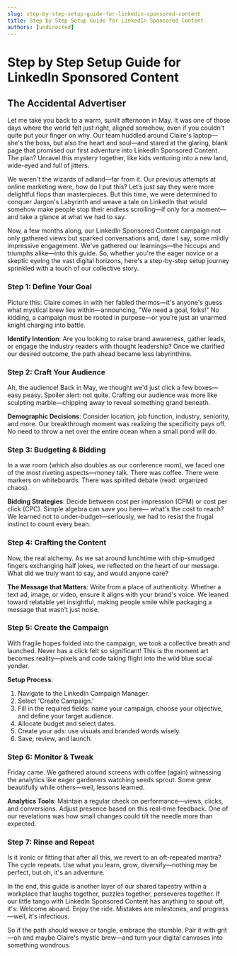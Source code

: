 ```yaml
---
slug: step-by-step-setup-guide-for-linkedin-sponsored-content
title: Step by Step Setup Guide for LinkedIn Sponsored Content
authors: [undirected]
---
```



# Step by Step Setup Guide for LinkedIn Sponsored Content

## The Accidental Advertiser

Let me take you back to a warm, sunlit afternoon in May. It was one of those days where the world felt just right, aligned somehow, even if you couldn't quite put your finger on why. Our team huddled around Claire's laptop—she's the boss, but also the heart and soul—and stared at the glaring, blank page that promised our first adventure into LinkedIn Sponsored Content. The plan? Unravel this mystery together, like kids venturing into a new land, wide-eyed and full of jitters. 

We weren't the wizards of adland—far from it. Our previous attempts at online marketing were, how do I put this? Let’s just say they were more delightful flops than masterpieces. But this time, we were determined to conquer Jargon's Labyrinth and weave a tale on LinkedIn that would somehow make people stop their endless scrolling—if only for a moment—and take a glance at what we had to say.

Now, a few months along, our LinkedIn Sponsored Content campaign not only gathered views but sparked conversations and, dare I say, some mildly impressive engagement. We've gathered our learnings—the hiccups and triumphs alike—into this guide. So, whether you're the eager novice or a skeptic eyeing the vast digital horizons, here's a step-by-step setup journey sprinkled with a touch of our collective story.

### Step 1: Define Your Goal

Picture this: Claire comes in with her fabled thermos—it's anyone's guess what mystical brew lies within—announcing, "We need a goal, folks!" No kidding, a campaign must be rooted in purpose—or you’re just an unarmed knight charging into battle.

**Identify Intention**: Are you looking to raise brand awareness, gather leads, or engage the industry readers with thought leadership? Once we clarified our desired outcome, the path ahead became less labyrinthine.

### Step 2: Craft Your Audience

Ah, the audience! Back in May, we thought we'd just click a few boxes—easy peasy. Spoiler alert: not quite. Crafting our audience was more like sculpting marble—chipping away to reveal something grand beneath.

**Demographic Decisions**: Consider location, job function, industry, seniority, and more. Our breakthrough moment was realizing the specificity pays off. No need to throw a net over the entire ocean when a small pond will do.

### Step 3: Budgeting & Bidding

In a war room (which also doubles as our conference room), we faced one of the most riveting aspects—money talk. There was coffee. There were markers on whiteboards. There was spirited debate (read: organized chaos).

**Bidding Strategies**: Decide between cost per impression (CPM) or cost per click (CPC). Simple algebra can save you here— what's the cost to reach? We learned not to under-budget—seriously, we had to resist the frugal instinct to count every bean.

### Step 4: Crafting the Content

Now, the real alchemy. As we sat around lunchtime with chip-smudged fingers exchanging half jokes, we reflected on the heart of our message. What did we truly want to say, and would anyone care?

**The Message that Matters**: Write from a place of authenticity. Whether a text ad, image, or video, ensure it aligns with your brand's voice. We leaned toward relatable yet insightful, making people smile while packaging a message that wasn't just noise.

### Step 5: Create the Campaign

With fragile hopes folded into the campaign, we took a collective breath and launched. Never has a click felt so significant! This is the moment art becomes reality—pixels and code taking flight into the wild blue social yonder.

**Setup Process**:
1. Navigate to the LinkedIn Campaign Manager.
2. Select 'Create Campaign.'
3. Fill in the required fields: name your campaign, choose your objective, and define your target audience.
4. Allocate budget and select dates.
5. Create your ads: use visuals and branded words wisely.
6. Save, review, and launch.

### Step 6: Monitor & Tweak

Friday came. We gathered around screens with coffee (again) witnessing the analytics like eager gardeners watching seeds sprout. Some grew beautifully while others—well, lessons learned.

**Analytics Tools**: Maintain a regular check on performance—views, clicks, and conversions. Adjust presence based on this real-time feedback. One of our revelations was how small changes could tilt the needle more than expected.

### Step 7: Rinse and Repeat

Is it ironic or fitting that after all this, we revert to an oft-repeated mantra? The cycle repeats. Use what you learn, grow, diversify—nothing may be perfect, but oh, it's an adventure.

In the end, this guide is another layer of our shared tapestry within a workplace that laughs together, puzzles together, perseveres together. If our little tango with LinkedIn Sponsored Content has anything to spout off, it's: Welcome aboard. Enjoy the ride. Mistakes are milestones, and progress—well, it's infectious.

So if the path should weave or tangle, embrace the stumble. Pair it with grit—oh and maybe Claire's mystic brew—and turn your digital canvases into something wondrous.